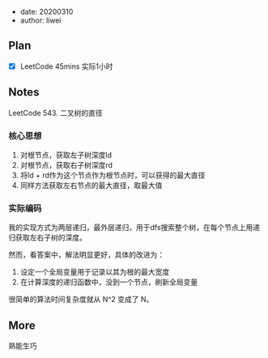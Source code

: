 - date: 20200310 
- author: liwei

## Plan

- [x] LeetCode 45mins 实际1小时

## Notes

LeetCode 543. 二叉树的直径

### 核心思想

1. 对根节点，获取左子树深度ld
2. 对根节点，获取右子树深度rd
3. 将ld + rd作为这个节点作为根节点时，可以获得的最大直径
4. 同样方法获取左右节点的最大直径，取最大值

### 实际编码

我的实现方式为两层递归，最外层递归，用于dfs搜索整个树，在每个节点上用递归获取左右子树的深度。

然而，看答案中，解法明显更好，具体的改进为：

1. 设定一个全局变量用于记录以其为根的最大宽度
2. 在计算深度的递归函数中，没到一个节点，刷新全局变量

很简单的算法时间复杂度就从 N^2 变成了 N。

## More

熟能生巧

